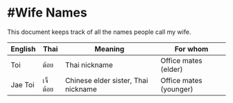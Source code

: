 #Wife Names
==========

This document keeps track of all the names people call my wife.

<table>
<thead>
<tr>
  <th>English</th>
  <th>Thai</th>
  <th>Meaning</th>
  <th>For whom</th>
</tr>
</thead>
<tbody>
<tr>
  <td>Toi</td>
  <td>ต้อย</td>
  <td>Thai nickname</td>
  <td>Office mates (elder)</td>
</tr>
<tr>
  <td>Jae Toi</td>
  <td>เจ็ต้อย</td>
  <td>Chinese elder sister, Thai nickname</td>
  <td>Office mates (younger)</td>
</tr>

</tbody>
</table>